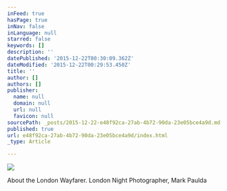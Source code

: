 ```yaml
---
inFeed: true
hasPage: true
inNav: false
inLanguage: null
starred: false
keywords: []
description: ''
datePublished: '2015-12-22T00:30:09.362Z'
dateModified: '2015-12-22T00:29:53.450Z'
title: ''
author: []
authors: []
publisher:
  name: null
  domain: null
  url: null
  favicon: null
sourcePath: _posts/2015-12-22-e48f92ca-27ab-4b72-90da-23e05bce4a9d.md
published: true
url: e48f92ca-27ab-4b72-90da-23e05bce4a9d/index.html
_type: Article

---
```

![](https://the-grid-user-content.s3-us-west-2.amazonaws.com/ddda437a-1e08-4b26-8ac4-fb05fe9f5188.jpg)

About the London Wayfarer.  London Night Photographer, Mark Paulda